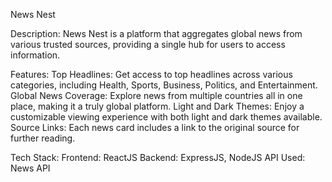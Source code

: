 
News Nest

Description: News Nest is a platform that aggregates global news from various trusted sources, providing a single hub for users to access information.

Features:
  Top Headlines: Get access to top headlines across various categories, including Health, Sports, Business, Politics, and Entertainment.
  Global News Coverage: Explore news from multiple countries all in one place, making it a truly global platform.
  Light and Dark Themes: Enjoy a customizable viewing experience with both light and dark themes available.
  Source Links: Each news card includes a link to the original source for further reading.


Tech Stack:
  Frontend: ReactJS
  Backend: ExpressJS, NodeJS
  API Used: News API
